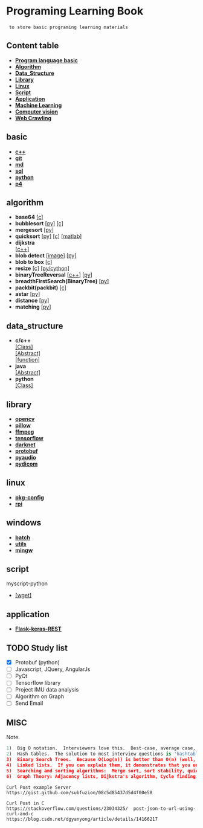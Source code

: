 # Programing Learning Book 

` to store basic programing learning materials`

## Content table  
- **[Program language basic](#basic)**  
- **[Algorithm](#algorithm)**  
- **[Data_Structure](#data_structure)**  
- **[Library](#library)**  
- **[Linux](#linux)**  
- **[Script](#script)**  
- **[Application](#application)**  
- **[Machine Learning](./machine_learning/machine_learning.md)**  
- **[Computer vision](./computer_vision/computer_vision.md)**  
- **[Web Crawling](./webcrawl/webcrawl.md)**  

## basic  
- **[c++](./language/C++.md)**  
- **[git](./language/Git-note.md)**  
- **[md](./language/markdown.md)**
- **[sql](./language/database/sql.md)**
- **[python](./language/python.md)**
- **[p4](./language/perforce.md)**

## algorithm  
- **base64**
[[c]](./algorithm/c/b64.c)
- **bubblesort**
[[py]](./algorithm/python/_bubblesort.py)
[[c]](./algorithm/c/_bubblesort.c)
- **mergesort**
[[py]](./algorithm/python/_mergesort.py)
- **quicksort**
[[py]](./algorithm/python/_quicksort.py)
[[c]](./algorithm/c/_quicksort.c)
[[matlab]](./algorithm/matlab/_quicksrot.py)
- **dijkstra**  
[[c++]](./algorithm/c++/dijkstra.cc)  
- **blob detect**
[[image]](./files/imagelist.md#blob)
[[py]](./algorithm/python/_blob_detect.py)
- **blob to box**
[[c]](./algorithm/c/_blobToBox.c)
- **resize**
[[c]](./algorithm/c/resize/resize.c)
[[py/cython]](./algorithm/python/resize/resize.ipynb)
- **binaryTreeReversal**
[[c++]](./algorithm/c++/binaryTreeReversal.cpp)
[[py]](./algorithm/python/_binarytreereversal.py)
- **breadthFirstSearch(BinaryTree)**
[[py]](./algorithm/python/_breadthfirst.py)
- **packbit(packbit)**
[[c]](./algorithm/c/packbit.c)
- **astar**
[[py]](./algorithm/python/_astar.py)
- **distance**
[[py]](./algorithm/python/distancefunction.py)
- **matching**
[[py]](./algorithm/python/_matching.py)

## data_structure
- **c/c++**  
[[Class]](./data_structure/C_C++/typedef.md)  
[[Abstract]](./data_structure/C_C++/abstract.md)  
[[function]](./data_structure/C_C++/void_const.md)  
- **java**  
[[Abstract]](./data_structure/java/abstract_interface.md)
- **python**  
[[Class]](./data_structure/python/class.md)  

## library 
- **[opencv](./library/opencv.md)**  
- **[pillow](./library/pillow.md)**  
- **[ffmpeg](./library/ffmpeg.md)**  
- **[tensorflow](./library/tensorflow.md)**  
- **[darknet](./library/darknet.md)**  
- **[protobuf](./library/protobuf.md)**  
- **[pyaudio](./library/pyaudio.md)**  
- **[pydicom](./library/pydicom.md)**  

## linux 
- **[pkg-config](./linux/pkg-config.md)**  
- **[rpi](./linux/rpi.md)**  

## windows  
- **[batch](./windows/batch.md)**  
- **[utils](./windows/window_cmd_utils.md)**  
- **[mingw](./windows/mingw-env.md.md)**  


## script  
myscript-python
- [[wget]](./script/wget.py)

## application  
- **[Flask-keras-REST](./application/flask_keras_rest.md)**  

## TODO Study list
- [x] Protobuf (python)  
- [ ] Javascript, JQuery, AngularJs  
- [ ] PyQt   
- [ ] Tensorflow library   
- [ ] Project IMU data analysis  
- [ ] Algorithm on Graph  
- [ ] Send Email  

## MISC

Note.
```python
1)  Big O notation.  Interviewers love this.  Best-case, average case, worst case.  Know this for common algorithms, and be able to explain why.  
2)  Hash tables.  The solution to most interview questions is 'hashtable'.  I'm not kidding (but you will be asked to explain yourself).  
3)  Binary Search Trees.  Because O(Log(n)) is better than O(n) (well, asymptotically speaking).  
4)  Linked lists.  If you can explain them, it demonstrates that you understand the memory model and have done more than memorize syntax.  
5)  Searching and sorting algorithms:  Merge sort, sort stability, quicksort, O notation of each.  
6)  Graph Theory: Adjacency lists, Dijkstra's algorithm, Cycle finding.  
```

```
Curl Post example Server 
https://gist.github.com/subfuzion/08c5d85437d5d4f00e58  

Curl Post in C
https://stackoverflow.com/questions/23034325/  post-json-to-url-using-curl-and-c  
https://blog.csdn.net/dgyanyong/article/details/14166217  
```



